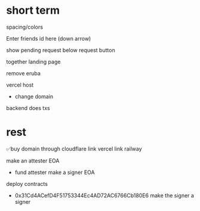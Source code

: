 
# short term

spacing/colors

Enter friends id here (down arrow)

show pending request below request button

together landing page

remove eruba

vercel host
- change domain





backend does txs


# rest
✅buy domain through cloudflare
link vercel
link railway


make an attester EOA
- fund attester
make a signer EOA

deploy contracts
- 0x31Cd4ACefD4F51753344Ec4AD72AC6766Cb180E6
make the signer a signer




